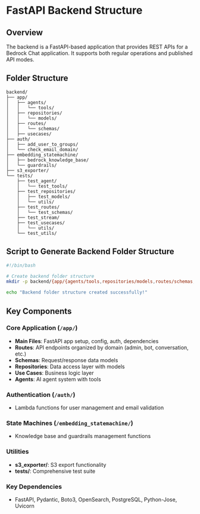 # FastAPI Backend Structure

## Overview
The backend is a FastAPI-based application that provides REST APIs for a Bedrock Chat application. It supports both regular operations and published API modes.

## Folder Structure

```
backend/
├── app/
│   ├── agents/
│   │   └── tools/
│   ├── repositories/
│   │   └── models/
│   ├── routes/
│   │   └── schemas/
│   ├── usecases/
├── auth/
│   ├── add_user_to_groups/
│   └── check_email_domain/
├── embedding_statemachine/
│   ├── bedrock_knowledge_base/
│   └── guardrails/
├── s3_exporter/
└── tests/
    ├── test_agent/
    │   └── test_tools/
    ├── test_repositories/
    │   ├── test_models/
    │   └── utils/
    ├── test_routes/
    │   └── test_schemas/
    ├── test_stream/
    ├── test_usecases/
    │   └── utils/
    └── test_utils/
```

## Script to Generate Backend Folder Structure

```bash
#!/bin/bash

# Create backend folder structure
mkdir -p backend/{app/{agents/tools,repositories/models,routes/schemas,usecases},auth/{add_user_to_groups,check_email_domain},embedding_statemachine/{bedrock_knowledge_base,guardrails},s3_exporter,tests/{test_agent/test_tools,test_repositories/{test_models,utils},test_routes/test_schemas,test_stream,test_usecases/utils,test_utils}}

echo "Backend folder structure created successfully!"
```

## Key Components

### Core Application (`/app/`)
- **Main Files**: FastAPI app setup, config, auth, dependencies
- **Routes**: API endpoints organized by domain (admin, bot, conversation, etc.)
- **Schemas**: Request/response data models
- **Repositories**: Data access layer with models
- **Use Cases**: Business logic layer
- **Agents**: AI agent system with tools

### Authentication (`/auth/`)
- Lambda functions for user management and email validation

### State Machines (`/embedding_statemachine/`)
- Knowledge base and guardrails management functions

### Utilities
- **s3_exporter/**: S3 export functionality
- **tests/**: Comprehensive test suite

### Key Dependencies
- FastAPI, Pydantic, Boto3, OpenSearch, PostgreSQL, Python-Jose, Uvicorn